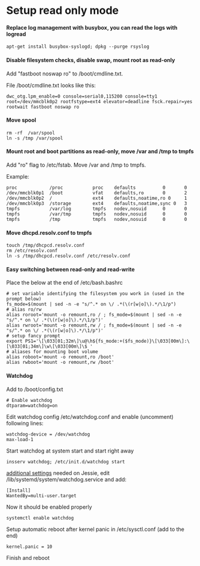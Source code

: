 # Setup read only mode

#### Replace log management with busybox, you can read the logs with logread

```
apt-get install busybox-syslogd; dpkg --purge rsyslog
```

#### Disable filesystem checks, disable swap, mount root as read-only

Add "fastboot noswap ro" to /boot/cmdline.txt.

File /boot/cmdline.txt looks like this:

```
dwc_otg.lpm_enable=0 console=serial0,115200 console=tty1 root=/dev/mmcblk0p2 rootfstype=ext4 elevator=deadline fsck.repair=yes rootwait fastboot noswap ro
```

#### Move spool

```
rm -rf  /var/spool
ln -s /tmp /var/spool
```

#### Mount root and boot partitions as read-only, move /var and /tmp to tmpfs

Add "ro" flag to /etc/fstab. Move /var and /tmp to tmpfs.

Example:

```
proc            /proc           proc    defaults          0       0
/dev/mmcblk0p1  /boot           vfat    defaults,ro       0       2
/dev/mmcblk0p2  /               ext4    defaults,noatime,ro 0     1
/dev/mmcblk0p3  /storage        ext4    defaults,noatime,sync 0   3
tmpfs           /var/log        tmpfs   nodev,nosuid      0       0
tmpfs           /var/tmp        tmpfs   nodev,nosuid      0       0
tmpfs           /tmp            tmpfs   nodev,nosuid      0       0
```

#### Move dhcpd.resolv.conf to tmpfs

```
touch /tmp/dhcpcd.resolv.conf
rm /etc/resolv.conf
ln -s /tmp/dhcpcd.resolv.conf /etc/resolv.conf
```

#### Easy switching between read-only and read-write

Place the below at the end of /etc/bash.bashrc

```
# set variable identifying the filesystem you work in (used in the prompt below)
fs_mode=$(mount | sed -n -e "s/^.* on \/ .*(\(r[w|o]\).*/\1/p")
# alias ro/rw
alias roroot='mount -o remount,ro / ; fs_mode=$(mount | sed -n -e "s/^.* on \/ .*(\(r[w|o]\).*/\1/p")'
alias rwroot='mount -o remount,rw / ; fs_mode=$(mount | sed -n -e "s/^.* on \/ .*(\(r[w|o]\).*/\1/p")'
# setup fancy prompt
export PS1='\[\033[01;32m\]\u@\h${fs_mode:+($fs_mode)}\[\033[00m\]:\[\033[01;34m\]\w\[\033[00m\]\$ '
# aliases for mounting boot volume
alias roboot='mount -o remount,ro /boot'
alias rwboot='mount -o remount,rw /boot'
```

#### Watchdog

Add to /boot/config.txt

```
# Enable watchdog
dtparam=watchdog=on
```

Edit watchdog config /etc/watchdog.conf and enable (uncomment) following lines:

```
watchdog-device = /dev/watchdog
max-load-1
```




Start watchdog at system start and start right away

```
insserv watchdog; /etc/init.d/watchdog start
```


[additional settings](http://raspberrypi.stackexchange.com/questions/33850/pi-b-raspbian-jessie-watchdog-doesnt-start-at-boot) needed on Jessie, edit /lib/systemd/system/watchdog.service and add:

```
[Install]
WantedBy=multi-user.target
```




Now it should be enabled properly

```
systemctl enable watchdog
```



Setup automatic reboot after kernel panic in /etc/sysctl.conf (add to the end)

```
kernel.panic = 10
```



Finish and reboot
